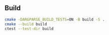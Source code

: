 
## Build

```sh
cmake -DARGPARSE_BUILD_TESTS=ON -B build -S .
cmake --build build
ctest --test-dir build
```

